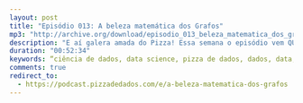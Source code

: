 ```yaml
---
layout: post
title: "Episódio 013: A beleza matemática dos Grafos"
mp3: "http://archive.org/download/episodio_013_beleza_matematica_dos_grafos/episodio_013_beleza_matematica_dos_grafos.mp3"
description: "E aí galera amada do Pizza! Essa semana o episódio vem QUENTE! Chamamos o querido Bernardo Fontes para falar um pouco sobre grafos. Se você já andou por qualquer rede social padrão você provavelmente faz parte de um grafo enorme e não sabe. Bateu a curiosidade? Vem descobrir mais do fantástico mundo de grafos!"
duration: "00:52:34"
keywords: “ciência de dados, data science, pizza de dados, dados, data, data science pizza, python, ds, machine learning, podcast, podcasters, mulheres podcasters, grafos, redes sociais, rede social, facebook, medidas de centralidade"
comments: true
redirect_to:
  - https://podcast.pizzadedados.com/e/a-beleza-matematica-dos-grafos
---
```


